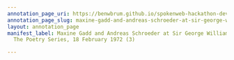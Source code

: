 ```yaml
---
annotation_page_uri: https://benwbrum.github.io/spokenweb-hackathon-development/annotations/maxine-gadd-and-andreas-schroeder-at-sir-george-williams-university-the-poetry-series-18-february-1972-3--canvas-1-end.json
annotation_page_slug: maxine-gadd-and-andreas-schroeder-at-sir-george-williams-university-the-poetry-series-18-february-1972-3--canvas-1-end
layout: annotation_page
manifest_label: Maxine Gadd and Andreas Schroeder at Sir George Williams University,
  The Poetry Series, 18 February 1972 (3)

---
```

